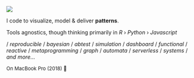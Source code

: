 ![](https://img.shields.io/badge/lifecycle-maturing-blue.svg)

I code to visualize, model & deliver **patterns**.

Tools agnostics, though thinking primarily in *R*  › *Python*  › *Javascript* 

/ *reproducible* / *bayesian* / *abtest* / *simulation* / *dashboard* / *functional* / *reactive* / *metaprogramming* / *graph* / *automata* / *serverless* / *systems* / *and more...*

<span style="font-size:small">On MacBook Pro (2018)  </span>


